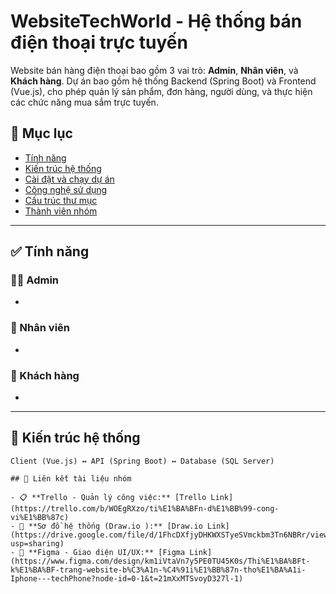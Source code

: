 # WebsiteTechWorld - Hệ thống bán điện thoại trực tuyến

Website bán hàng điện thoại bao gồm 3 vai trò: **Admin**, **Nhân viên**, và **Khách hàng**. Dự án bao gồm hệ thống Backend (Spring Boot) và Frontend (Vue.js), cho phép quản lý sản phẩm, đơn hàng, người dùng, và thực hiện các chức năng mua sắm trực tuyến.

## 📑 Mục lục

- [Tính năng](#tính-năng)
- [Kiến trúc hệ thống](#kiến-trúc-hệ-thống)
- [Cài đặt và chạy dự án](#cài-đặt-và-chạy-dự-án)
- [Công nghệ sử dụng](#công-nghệ-sử-dụng)
- [Cấu trúc thư mục](#cấu-trúc-thư-mục)
- [Thành viên nhóm](#thành-viên-nhóm)

---
## ✅ Tính năng

### 👨‍💼 Admin
- 

### 👷 Nhân viên
- 

### 🧑 Khách hàng
- 


---

## 🧱 Kiến trúc hệ thống

```plaintext
Client (Vue.js) ↔ API (Spring Boot) ↔ Database (SQL Server)

## 📌 Liên kết tài liệu nhóm

- 📋 **Trello - Quản lý công việc:** [Trello Link](https://trello.com/b/WOEgRXzo/ti%E1%BA%BFn-d%E1%BB%99-cong-vi%E1%BB%87c)
- 🧠 **Sơ đồ hệ thống (Draw.io ):** [Draw.io Link](https://drive.google.com/file/d/1FhcDXfjyDHKWXSTyeSVmckbm3Tn6NBRr/view?usp=sharing)
- 🎨 **Figma - Giao diện UI/UX:** [Figma Link](https://www.figma.com/design/km1iVtaVn7y5PE0TU45K0s/Thi%E1%BA%BFt-k%E1%BA%BF-trang-website-b%C3%A1n-%C4%91i%E1%BB%87n-tho%E1%BA%A1i-Iphone---techPhone?node-id=0-1&t=21mXxMTSvoyD327l-1)


